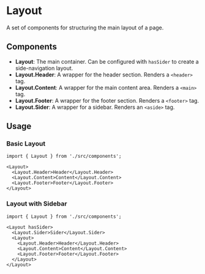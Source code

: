 # Layout

A set of components for structuring the main layout of a page.

## Components

*   **Layout**: The main container. Can be configured with `hasSider` to create a side-navigation layout.
*   **Layout.Header**: A wrapper for the header section. Renders a `<header>` tag.
*   **Layout.Content**: A wrapper for the main content area. Renders a `<main>` tag.
*   **Layout.Footer**: A wrapper for the footer section. Renders a `<footer>` tag.
*   **Layout.Sider**: A wrapper for a sidebar. Renders an `<aside>` tag.

## Usage

### Basic Layout
```tsx
import { Layout } from './src/components';

<Layout>
  <Layout.Header>Header</Layout.Header>
  <Layout.Content>Content</Layout.Content>
  <Layout.Footer>Footer</Layout.Footer>
</Layout>
```

### Layout with Sidebar
```tsx
import { Layout } from './src/components';

<Layout hasSider>
  <Layout.Sider>Sider</Layout.Sider>
  <Layout>
    <Layout.Header>Header</Layout.Header>
    <Layout.Content>Content</Layout.Content>
    <Layout.Footer>Footer</Layout.Footer>
  </Layout>
</Layout>
```
